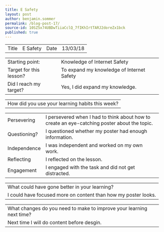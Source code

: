 ```yaml
---
title: E Safety
layout: post
author: benjamin.sommer
permalink: /blog-post-17/
source-id: 10SZ5x74UBDwTiiaCclQ_7fIKhIrtTARJ2doreZx1bck
published: true
---
```

<table>
  <tr>
    <td>Title</td>
    <td>E Safety</td>
    <td>Date</td>
    <td>13/03/18</td>
  </tr>
</table>


<table>
  <tr>
    <td>Starting point:</td>
    <td>Knowledge of Internet Safety</td>
  </tr>
  <tr>
    <td>Target for this lesson?</td>
    <td>To expand my knowledge of Internet Safety</td>
  </tr>
  <tr>
    <td>Did I reach my target? </td>
    <td>Yes, I did expand my knowledge.</td>
  </tr>
</table>


<table>
  <tr>
    <td>How did you use your learning habits this week?</td>
  </tr>
</table>


<table>
  <tr>
    <td>Persevering</td>
    <td>I persevered when I had to think about how to create an eye-catching poster about the topic.</td>
  </tr>
  <tr>
    <td>Questioning?</td>
    <td>I questioned whether my poster had enough information.</td>
  </tr>
  <tr>
    <td>Independence</td>
    <td>I was independent and worked on my own work.</td>
  </tr>
  <tr>
    <td>Reflecting</td>
    <td>I reflected on the lesson.</td>
  </tr>
  <tr>
    <td>Engagement</td>
    <td>I engaged with the task and did not get distracted.</td>
  </tr>
</table>


<table>
  <tr>
    <td>What could have gone better in your learning?</td>
  </tr>
  <tr>
    <td>I could have focused more on content than how my poster looks.</td>
  </tr>
</table>


<table>
  <tr>
    <td>What changes do you need to make to improve your learning next time?</td>
  </tr>
  <tr>
    <td>Next time I will do content before desgin.</td>
  </tr>
</table>


